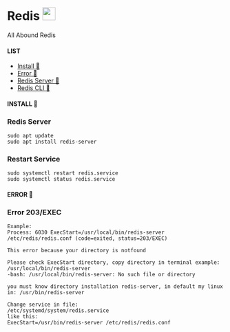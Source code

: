 # Redis <img src="https://raw.githubusercontent.com/MartinHeinz/MartinHeinz/master/wave.gif" width="30px">
All Abound Redis

#### LIST
- [Install 👻](#install-)
- [Error 👻](#error-)
- [Redis Server 👻](#redis-server-)
- [Redis CLI 👻](#redis-cli-)

#### INSTALL 👻
### Redis Server
    sudo apt update
    sudo apt install redis-server
    
### Restart Service
    sudo systemctl restart redis.service
    sudo systemctl status redis.service

#### ERROR 👻
### Error 203/EXEC
    Example:
    Process: 6030 ExecStart=/usr/local/bin/redis-server /etc/redis/redis.conf (code=exited, status=203/EXEC)
    
    This error because your directory is notfound
    
    Please check ExecStart directory, copy directory in terminal example:
    /usr/local/bin/redis-server
    -bash: /usr/local/bin/redis-server: No such file or directory

    you must know directory installation redis-server, in default my linux in: /usr/bin/redis-server
    
    Change service in file:  
    /etc/systemd/system/redis.service
    like this:
    ExecStart=/usr/bin/redis-server /etc/redis/redis.conf
